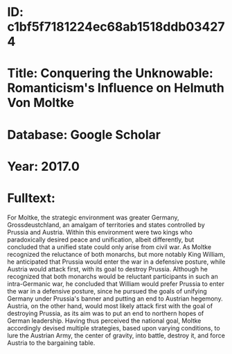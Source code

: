 # ID: c1bf5f7181224ec68ab1518ddb034274
# Title: Conquering the Unknowable: Romanticism's Influence on Helmuth Von Moltke
# Database: Google Scholar
# Year: 2017.0
# Fulltext:
For Moltke, the strategic environment was greater Germany, Grossdeustchland, an amalgam of territories and states controlled by Prussia and Austria.
Within this environment were two kings who paradoxically desired peace and unification, albeit differently, but concluded that a unified state could only arise from civil war.
As Moltke recognized the reluctance of both monarchs, but more notably King William, he anticipated that Prussia would enter the war in a defensive posture, while Austria would attack first, with its goal to destroy Prussia.
Although he recognized that both monarchs would be reluctant participants in such an intra-Germanic war, he concluded that William would prefer Prussia to enter the war in a defensive posture, since he pursued the goals of unifying Germany under Prussia's banner and putting an end to Austrian hegemony.
Austria, on the other hand, would most likely attack first with the goal of destroying Prussia, as its aim was to put an end to northern hopes of German leadership.
Having thus perceived the national goal, Moltke accordingly devised multiple strategies, based upon varying conditions, to lure the Austrian Army, the center of gravity, into battle, destroy it, and force Austria to the bargaining table.